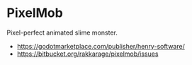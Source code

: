 # PixelMob

Pixel-perfect animated slime monster.

- <https://godotmarketplace.com/publisher/henry-software/>
- <https://bitbucket.org/rakkarage/pixelmob/issues>
